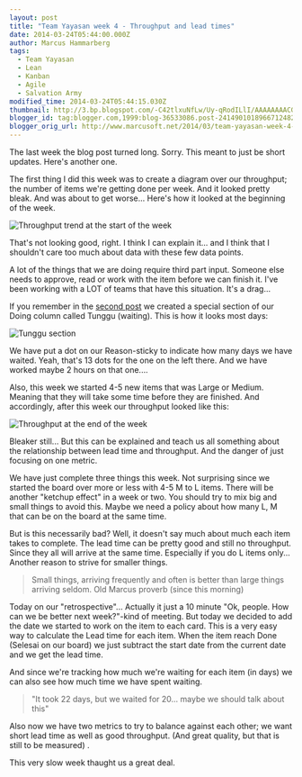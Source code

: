 ```yaml
---
layout: post
title: "Team Yayasan week 4 - Throughput and lead times"
date: 2014-03-24T05:44:00.000Z
author: Marcus Hammarberg
tags:
  - Team Yayasan
  - Lean
  - Kanban
  - Agile
  - Salvation Army
modified_time: 2014-03-24T05:44:15.030Z
thumbnail: http://3.bp.blogspot.com/-C42tlxuNfLw/Uy-qRodILlI/AAAAAAAACGc/xjaY9qa-zaA/s72-c/throughput+1.jpg
blogger_id: tag:blogger.com,1999:blog-36533086.post-2414901018966712482
blogger_orig_url: http://www.marcusoft.net/2014/03/team-yayasan-week-4-throughput-and-lead.html
---
```


The last week the blog post turned long. Sorry. This meant to just be short updates. Here's another one.

The first thing I did this week was to create a diagram over our throughput; the number of items we're getting done per week. And it looked pretty bleak. And was about to get worse... Here's how it looked at the beginning of the week.

![Throughput trend at the start of the week](http://3.bp.blogspot.com/-C42tlxuNfLw/Uy-qRodILlI/AAAAAAAACGc/xjaY9qa-zaA/s1600/throughput+1.jpg)

That's not looking good, right. I think I can explain it... and I think that I shouldn't care too much about data with these few data points.

A lot of the things that we are doing require third part input. Someone else needs to approve, read or work with the item before we can finish it. I've been working with a LOT of teams that have this situation. It's a drag...

If you remember in the [second post](http://www.marcusoft.net/2014/03/team-yayasan-week-2-transparency.html) we created a special section of our Doing column called Tunggu (waiting). This is how it looks most days:

![Tunggu section](http://1.bp.blogspot.com/-Kg-g-uCJ1jQ/Uy-roNQTyZI/AAAAAAAACGw/wYANSOKM1fk/s1600/2014-03-24+10.44.28.jpg)

We have put a dot on our Reason-sticky to indicate how many days we have waited. Yeah, that's 13 dots  for the one on the left there. And we have worked maybe 2 hours on that one....

Also, this week we started 4-5 new items that was Large or Medium. Meaning that they will take some time before they are finished. And accordingly, after this week our throughput looked like this:

![Throughput at the end of the week](http://1.bp.blogspot.com/-s4SKJwr-Izg/Uy-qR1bpt5I/AAAAAAAACGg/Wtwu993dS7U/s1600/throughput+2.jpg)

Bleaker still... But this can be explained and teach us all something about the relationship between lead time and throughput. And the danger of just focusing on one metric.

We have just complete three things this week. Not surprising since we started the board over more or less with 4-5 M to L items. There will be another "ketchup effect" in a week or two. You should try to mix big and small things to avoid this. Maybe we need a policy about how many L, M that can be on the board at the same time.

But is this necessarily bad? Well, it doesn't say much about much each item takes to complete. The lead time can be pretty good and still no throughput. Since they all will arrive at the same time. Especially if you do L items only... Another reason to strive for smaller things.

> Small things, arriving frequently and often is better than large things arriving seldom.
> Old Marcus proverb (since this morning)

Today on our "retrospective"... Actually it just a 10 minute "Ok, people. How can we be better next week?"-kind of meeting. But today we decided to add the date we started to work on the item to each card. This is a very easy way to calculate the Lead time for each item. When the item reach Done (Selesai on our board) we just subtract the start date from the current date and we get the lead time.

And since we're tracking how much we're waiting for each item (in days) we can also see how much time we have spent waiting.

> "It took 22 days, but we waited for 20... maybe we should talk about this"

Also now we have two metrics to try to balance against each other; we want short lead time as well as good throughput. (And great quality, but that is still to be measured) .

This very slow week thaught us a great deal.
